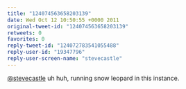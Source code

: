 ```yaml
---
title: "124074563658203139"
date: Wed Oct 12 10:50:55 +0000 2011
original-tweet-id: "124074563658203139"
retweets: 0
favorites: 0
reply-tweet-id: "124072783541055488"
reply-user-id: "19347796"
reply-user-screen-name: "stevecastle"
---
```

<a href="https://twitter.com/stevecastle">@stevecastle</a> uh huh, running snow leopard in this instance.
